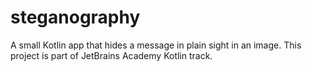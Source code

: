# steganography
A small Kotlin app that hides a message in plain sight in an image. This project is part of JetBrains Academy Kotlin track.
